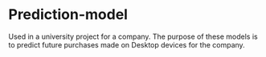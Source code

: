 # Prediction-model
Used in a university project for a company.
The purpose of these models is to predict future purchases made on Desktop devices for the company.
